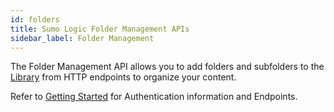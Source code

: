 ```yaml
---
id: folders
title: Sumo Logic Folder Management APIs
sidebar_label: Folder Management
---
```


The Folder Management API allows you to add folders and subfolders to the [Library](https://help.sumologic.com/01Start-Here/Library) from HTTP endpoints to organize your content.

Refer to [Getting Started](docs/api/index.md) for Authentication information and Endpoints.
